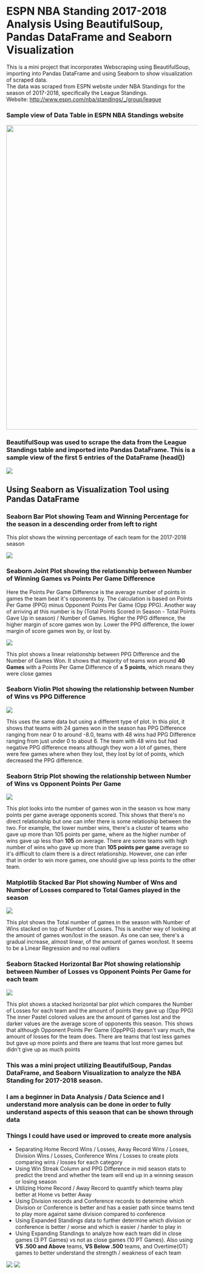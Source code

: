 # ESPN NBA Standing 2017-2018 Analysis Using BeautifulSoup, Pandas DataFrame and Seaborn Visualization

This is a mini project that incorporates Webscraping using BeautifulSoup, importing into Pandas DataFrame and using Seaborn to show visualization of scraped data.<br>
The data was scraped from ESPN website under NBA Standings for the season of 2017-2018, specifically the League Standings.<br>
Website: http://www.espn.com/nba/standings/_/group/league<br>

### Sample view of Data Table in ESPN NBA Standings website

<img src="ESPN_NBA_Standing/images/EspnNBAStanding.png" width="800">

### BeautifulSoup was used to scrape the data from the League Standings table and imported into Pandas DataFrame. This is a sample view of the first 5 entries of the DataFrame (head())

<img src="ESPN_NBA_Standing/images/ESPN_NBA_DataFrame.png">

## Using Seaborn as Visualization Tool using Pandas DataFrame

### Seaborn Bar Plot showing Team and Winning Percentage for the season in a descending order from left to right
This plot shows the winning percentage of each team for the 2017-2018 season

<img src="ESPN_NBA_Standing/images/teamwin.png">

### Seaborn Joint Plot showing the relationship between Number of Winning Games vs Points Per Game Difference
Here the Points Per Game Difference is the average number of points in games the team beat it's opponents by.
The calculation is based on Points Per Game (PPG) minus Opponent Points Per Game (Opp PPG). Another way of arriving at this number is by (Total Points Scored in Season - Total Points Gave Up in season) / Number of Games.
Higher the PPG difference, the higher margin of score games won by. Lower the PPG difference, the lower margin of score games won by, or lost by.

<img src='ESPN_NBA_Standing/images/winPPGdiffLinear.png'>

This plot shows a linear relationship between PPG Difference and the Number of Games Won. It shows that majority of teams won around **40 Games** with a Points Per Game Difference of **± 5 points**, which means they were close games

### Seaborn Violin Plot showing the relationship between Number of Wins vs PPG Difference

<img src='ESPN_NBA_Standing/images/winPPGdiffViolin.png'>

This uses the same data but using a different type of plot. In this plot, it shows that teams with 24 games won in the season has PPG Difference ranging from near 0 to around -8.0, teams with 48 wins had PPG Difference ranging from just under 0 to about 6.
The team with 48 wins but had negative PPG difference means although they won a lot of games, there were few games where when they lost, they lost by lot of points, which decreased the PPG difference.

### Seaborn Strip Plot showing the relationship between Number of Wins vs Opponent Points Per Game

<img src='ESPN_NBA_Standing/images/winOppPPGstrip.png'>

This plot looks into the number of games won in the season vs how many points per game average opponents scored. 
This shows that there's no direct relationship but one can infer there is some relatioship between the two. 
For example, the lower number wins, there's a cluster of teams who gave up more than 105 points per game, where as the higher number of wins gave up less than **105** on average.
There are some teams with high number of wins who gave up more than **105 points per game** average so it's difficult to claim there is a direct relationship. 
However, one can infer that in order to win more games, one should give up less points to the other team.

### Matplotlib Stacked Bar Plot showing Number of Wns and Number of Losses compared to Total Games played in the season

<img src='ESPN_NBA_Standing/images/teamwinlossBox.png'>

This plot shows the Total number of games in the season with Number of Wins stacked on top of Number of Losses. 
This is another way of looking at the amount of games won/lost in the season. As one can see, there's a gradual increase, almost linear, of the amount of games won/lost. 
It seems to be a Linear Regression and no real outliers

### Seaborn Stacked Horizontal Bar Plot showing relationship between Number of Losses vs Opponent Points Per Game for each team
 
 <img src='ESPN_NBA_Standing/images/teamlossOppPPGbar.png'>
 
 This plot shows a stacked horizontal bar plot which compares the Number of Losses for each team and the amount of points they gave up (Opp PPG)
 The inner Pastel colored values are the amount of games lost and the darker values are the average score of opponents this season.
 This shows that although Opponent Points Per Game (OppPPG) doesn't vary much, the amount of losses for the team does. There are teams that lost less games but gave up more points and there are teams that lost more games but didn't give up as much points
 
 
 ### This was a mini project utilizing BeautifulSoup, Pandas DataFrame, and Seaborn Visualization to analyze the NBA Standing for 2017-2018 season. 
 
 ### I am a beginner in Data Analysis / Data Science and I understand more analysis can be done in order to fully understand aspects of this season that can be shown through data
 
 ### Things I could have used or improved to create more analysis
 
 - Separating Home Record Wins / Losses, Away Record Wins / Losses, Division Wins / Losses, Conference Wins / Losses to create plots comparing wins / losses for each category
 - Using Win Streak Column and PPG Difference in mid season stats to predict the trend and whether the team will end up in a winning season or losing season
 - Utilizing Home Record / Away Record to quantify which teams play better at Home vs better Away
 - Using Division records and Conference records to determine which Division or Conference is better and has a easier path since teams tend to play more against same division compared to conference
 - Using Expanded Standings data to further determine which division or conference is better / worse and which is easier / harder to play in
 - Using Expanding Standings to analyze how each team did in close games (3 PT Games) vs not as close games (10 PT Games). Also using **VS .500 and Above** teams, **VS Below .500** teams, and Overtime(OT) games to better understand the strength / weakness of each team
 
 <img src='ESPN_NBA_Standing/images/EspnNBADivisionStandingspng.png'>
 
 <img src='ESPN_NBA_Standing/images/EspnNBAExpandingStandings.png'>
